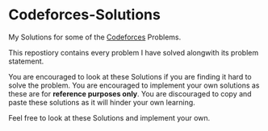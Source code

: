 # Codeforces-Solutions

My Solutions for some of the [Codeforces](http://codeforces.com/problemset) Problems.

This repostiory contains every problem I have solved alongwith its problem statement.


You are encouraged to look at these Solutions if you are finding it hard to solve the problem.
You are encouraged to implement your own solutions as these are for **reference purposes only**.
You are discouraged to copy and paste these solutions as it will hinder your own learning.

Feel free to look at these Solutions and implement your own. 
